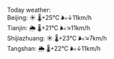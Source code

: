 Today weather:  
Beijing: ☀️ 🌡️+25°C 🌬️↓11km/h  
Tianjin: 🌦 🌡️+21°C 🌬️↘11km/h  
Shijiazhuang: ☀️ 🌡️+23°C 🌬️↘7km/h  
Tangshan: 🌦 🌡️+22°C 🌬️↓11km/h  
